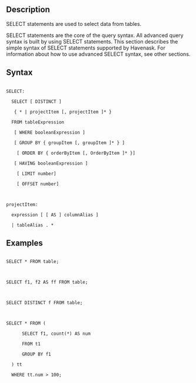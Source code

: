 ## Description

SELECT statements are used to select data from tables.



SELECT statements are the core of the query syntax. All advanced query syntax is built by using SELECT statements. This section describes the simple syntax of SELECT statements supported by Havenask. For information about how to use advanced SELECT syntax, see other sections.



## Syntax

```

SELECT:

  SELECT [ DISTINCT ]

   { * | projectItem [, projectItem ]* }

  FROM tableExpression

   [ WHERE booleanExpression ]

   [ GROUP BY { groupItem [, groupItem ]* } ]

    [ ORDER BY { orderByItem [, OrderByItem ]* }]

   [ HAVING booleanExpression ]

    [ LIMIT number]

    [ OFFSET number]



projectItem:

  expression [ [ AS ] columnAlias ]

  | tableAlias . *

```



## Examples

```

SELECT * FROM table;



SELECT f1, f2 AS ff FROM table;



SELECT DISTINCT f FROM table;



SELECT * FROM (

      SELECT f1, count(*) AS num

      FROM t1

      GROUP BY f1

  ) tt

  WHERE tt.num > 100;

```
